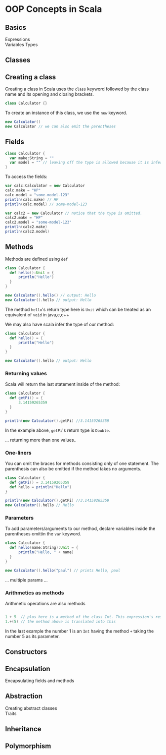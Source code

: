 # OOP Concepts in Scala

## Basics
Expressions  
Variables
Types

## Classes
## Creating a class  
Creating a class in Scala uses the ``class`` keyword followed by the class name and its opening and closing brackets.
```scala 
class Calculator {}
```
To create an instance of this class, we use the ``new`` keyword.
```scala
new Calculator()
new Calculator // we can also emit the parentheses
```
## Fields  
```scala 
class Calculator {
  var make:String = ""
  var model = "" // leaving off the type is allowed because it is inferred by Scala
}
```
To access the fields:
```scala
var calc:Calculator = new Calculator
calc.make = "HP"
calc.model = "some-model-123"
println(calc.make) // HP
println(calc.model) // some-model-123

var calc2 = new Calculator // notice that the type is omitted.
calc2.make = "HP"
calc2.model = "some-model-123"
println(calc2.make)
println(calc2.model)

```


## Methods  
Methods are defined using ``def``
```scala
class Calculator {
  def hello():Unit = {
      println("Hello")
  }
}

new Calculator().hello() // output: Hello
new Calculator().hello // output: Hello
```
The method ``hello``'s return type here is ``Unit`` which can be treated as an equivalent of ``void`` in java,c,c++

We may also have scala infer the type of our method:
```scala
class Calculator {
  def hello() = {
      println("Hello")
  }
}

new Calculator().hello // output: Hello
```
### Returning values
Scala will return the last statement inside of the method:
```scala
class Calculator {
  def getPi() = {
      3.14159265359
  }
}

println(new Calculator().getPi) //3.14159265359
```
In the example above, ``getPi``'s return type is ``Double``.

... returning more than one values.. 

### One-liners
You can omit the braces for methods consisting only of one statement. The parenthesis can also be omitted if the method takes no arguments.
```scala
class Calculator {
  def getPi() = 3.14159265359
  def hello = println("Hello")
}

println(new Calculator().getPi) //3.14159265359
new Calculator().hello // Hello
```
### Parameters
To add parameters/arguments to our method, declare variables inside the parentheses omittin the ``var`` keyword.
```scala
class Calculator {
  def hello(name:String):Unit = {
      println("Hello, " + name)
  }
}

new Calculator().hello("paul") // prints Hello, paul
```
... multiple params ...

### Arithmetics as methods
Arithmetic operations are also methods
```scala

1 + 5  // plus here is a method of the class Int. This expression's result is 6
1.+(5) // the method above is translated into this

```
In the last example the number 1 is an ``Int`` having the method ``+`` taking the number 5 as its parameter.


## Constructors  

## Encapsulation
Encapsulating fields and methods

## Abstraction
Creating abstract classes  
Traits

## Inheritance

## Polymorphism

